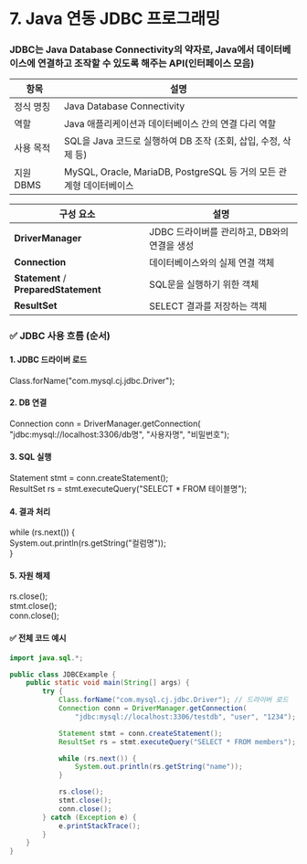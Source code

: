 # 7. Java 연동 JDBC 프로그래밍    
### JDBC는 Java Database Connectivity의 약자로, **Java에서 데이터베이스에 연결하고 조작할 수 있도록 해주는 API(인터페이스 모음)**

| 항목      | 설명                                                    |
| ------- | ----------------------------------------------------- |
| 정식 명칭   | Java Database Connectivity                            |
| 역할      | Java 애플리케이션과 데이터베이스 간의 연결 다리 역할                       |
| 사용 목적   | SQL을 Java 코드로 실행하여 DB 조작 (조회, 삽입, 수정, 삭제 등)           |
| 지원 DBMS | MySQL, Oracle, MariaDB, PostgreSQL 등 거의 모든 관계형 데이터베이스 |

| 구성 요소                                 | 설명                           |
| ------------------------------------- | ---------------------------- |
| **DriverManager**                     | JDBC 드라이버를 관리하고, DB와의 연결을 생성 |
| **Connection**                        | 데이터베이스와의 실제 연결 객체            |
| **Statement** / **PreparedStatement** | SQL문을 실행하기 위한 객체             |
| **ResultSet**                         | SELECT 결과를 저장하는 객체           |


### ✅ JDBC 사용 흐름 (순서)
####  1. JDBC 드라이버 로드
Class.forName("com.mysql.cj.jdbc.Driver");  
####  2. DB 연결
Connection conn = DriverManager.getConnection(  
    "jdbc:mysql://localhost:3306/db명", "사용자명", "비밀번호");  
####  3. SQL 실행
Statement stmt = conn.createStatement();  
ResultSet rs = stmt.executeQuery("SELECT * FROM 테이블명");  
####  4. 결과 처리
while (rs.next()) {    
    System.out.println(rs.getString("컬럼명"));    
}    
####  5. 자원 해제
rs.close();  
stmt.close();  
conn.close();  

#### ✅ 전체 코드 예시
```java
import java.sql.*;

public class JDBCExample {  
    public static void main(String[] args) {  
        try {  
            Class.forName("com.mysql.cj.jdbc.Driver"); // 드라이버 로드  
            Connection conn = DriverManager.getConnection(  
                "jdbc:mysql://localhost:3306/testdb", "user", "1234");  

            Statement stmt = conn.createStatement();
            ResultSet rs = stmt.executeQuery("SELECT * FROM members");

            while (rs.next()) {
                System.out.println(rs.getString("name"));
            }

            rs.close();
            stmt.close();
            conn.close();
        } catch (Exception e) {
            e.printStackTrace();
        }
    }
}
```
